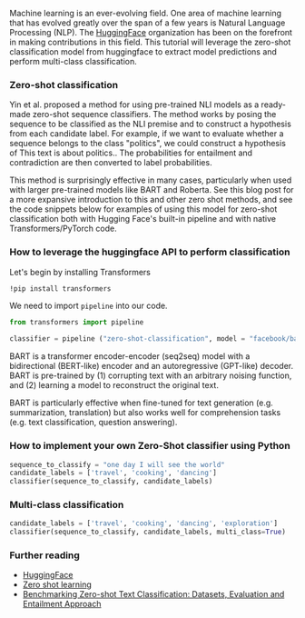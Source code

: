 Machine learning is an ever-evolving field. One area of machine learning that has evolved greatly over the span of a few years is Natural Language Processing (NLP). The [HuggingFace](https://huggingface.co/) organization has been on the forefront in making contributions in this field. This tutorial will leverage the zero-shot classification model from huggingface to extract model predictions and perform multi-class classification. 

### Zero-shot classification
Yin et al. proposed a method for using pre-trained NLI models as a ready-made zero-shot sequence classifiers. The method works by posing the sequence to be classified as the NLI premise and to construct a hypothesis from each candidate label. For example, if we want to evaluate whether a sequence belongs to the class "politics", we could construct a hypothesis of This text is about politics.. The probabilities for entailment and contradiction are then converted to label probabilities.

This method is surprisingly effective in many cases, particularly when used with larger pre-trained models like BART and Roberta. See this blog post for a more expansive introduction to this and other zero shot methods, and see the code snippets below for examples of using this model for zero-shot classification both with Hugging Face's built-in pipeline and with native Transformers/PyTorch code.

### How to leverage the huggingface API to perform classification
Let's begin by installing Transformers

```bash
!pip install transformers
```
We need to import `pipeline` into our code.

```python
from transformers import pipeline
```

```python
classifier = pipeline ("zero-shot-classification", model = "facebook/bart-large-mnli")
```
BART is a transformer encoder-encoder (seq2seq) model with a bidirectional (BERT-like) encoder and an autoregressive (GPT-like) decoder. BART is pre-trained by (1) corrupting text with an arbitrary noising function, and (2) learning a model to reconstruct the original text.

BART is particularly effective when fine-tuned for text generation (e.g. summarization, translation) but also works well for comprehension tasks (e.g. text classification, question answering).

### How to implement your own Zero-Shot classifier using Python

```python
sequence_to_classify = "one day I will see the world"
candidate_labels = ['travel', 'cooking', 'dancing']
classifier(sequence_to_classify, candidate_labels)
```
### Multi-class classification

```python
candidate_labels = ['travel', 'cooking', 'dancing', 'exploration']
classifier(sequence_to_classify, candidate_labels, multi_class=True)
```

### Further reading
- [HuggingFace](https://huggingface.co/models?pipeline_tag=zero-shot-classification&sort=downloads)
- [Zero shot learning](https://en.wikipedia.org/wiki/Zero-shot_learning)
- [Benchmarking Zero-shot Text Classification: Datasets, Evaluation and Entailment Approach](https://arxiv.org/pdf/1909.00161.pdf)
